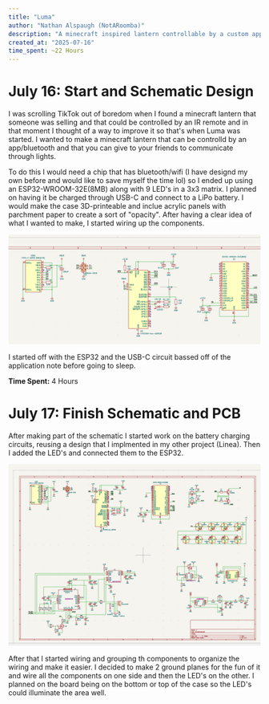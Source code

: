 ```yaml
---
title: "Luma"
author: "Nathan Alspaugh (NotARoomba)"
description: "A minecraft inspired lantern controllable by a custom app."
created_at: "2025-07-16"
time_spent: ~22 Hours
---
```


# July 16: Start and Schematic Design

I was scrolling TikTok out of boredom when I found a minecraft lantern that someone was selling and that could be controlled by an IR remote and in that moment I thought of a way to improve it so that's when Luma was started. I wanted to make a minecraft lantern that can be controlld by an app/bluetooth and that you can give to your friends to communicate through lights.

To do this I would need a chip that has bluetooth/wifi (I have designd my own before and would like to save myself the time lol) so I ended up using an ESP32-WROOM-32E(8MB) along with 9 LED's in a 3x3 matrix. I planned on having it be charged through USB-C and connect to a LiPo battery. I would make the case 3D-printeable and inclue acrylic panels with parchment paper to create a sort of "opacity". After having a clear idea of what I wanted to make, I started wiring up the components.

![alt text](image.png)

I started off with the ESP32 and the USB-C circuit bassed off of the application note before going to sleep.

**Time Spent:** 4 Hours

# July 17: Finish Schematic and PCB

After making part of the schematic I started work on the battery charging circuits, reusing a design that I implmented in my other project (Linea). Then I added the LED's and connected them to the ESP32.

![alt text](image-1.png)

After that I started wiring and grouping th components to organize the wiring and make it easier. I decided to make 2 ground planes for the fun of it and wire all the components on one side and then the LED's on the other. I planned on the board being on the bottom or top of the case so the LED's could illuminate the area well.
